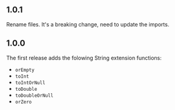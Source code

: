 ## 1.0.1

Rename files. It's a breaking change, need to update the imports. 

## 1.0.0

The first release adds the folowing String extension functions:
* `orEmpty`
* `toInt`
* `toIntOrNull`
* `toDouble`
* `toDoubleOrNull`
* `orZero`
